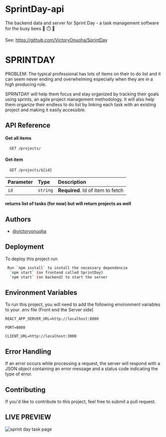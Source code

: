# SprintDay-api
The backend data and server for Sprint Day - a task management software for the busy bees  🐝 ⏱️ 💼

See: https://github.com/VictoryOnuoha/SprintDay


# SPRINTDAY
PROBLEM: The typical professional has lots of items on their to do list and it can seem never ending and overwhelming especially when they are in a high producing role. 

SPRINTDAY will help them focus and stay organized by tracking their goals using sprints, an agile project management methodology.  It will also help them organize their endless to do list by linking each task with an existing project and making it easily accessible. 



## API Reference

#### Get all items

```http
  GET /projects/
```


#### Get item

```http
  GET /projects/${id}
```

| Parameter | Type     | Description                       |
| :-------- | :------- | :-------------------------------- |
| `id`      | `string` | **Required**. Id of item to fetch |

#### returns list of tasks (for now) but will return projects as well



## Authors

- [@victoryonuoha](https://github.com/VictoryOnuoha)





## Deployment

To deploy this project run

```bash
 Run `npm install` to install the necessary dependencie
  `npm start` (on frontend called SprintDay)
  `npm start` (on backend) to start the server
```


## Environment Variables

To run this project, you will need to add the following environment variables to your .env file (Front end the Server side)


`REACT_APP_SERVER_URL=http://localhost:8080`

`PORT=8080` 

`CLIENT_URL=http://localhost:3000`

## Error Handling
If an error occurs while processing a request, the server will respond with a JSON object 
containing an error message and a status code indicating the type of error.

## Contributing
If you'd like to contribute to this project, feel free to submit a pull request.

## LIVE PREVIEW 
![sprint day task page](https://user-images.githubusercontent.com/34638854/195739875-c8ef9526-218d-4506-aa5f-7f8b8cf21454.png)



